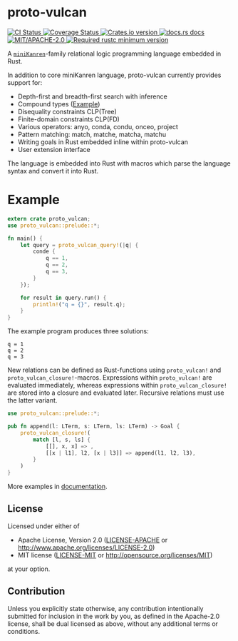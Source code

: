 # proto-vulcan
<!-- CI status -->
<a href="https://github.com/terohuttunen/proto-vulcan/actions">
  <img src="https://github.com/terohuttunen/proto-vulcan/workflows/CI/badge.svg"
    alt="CI Status" />
</a>
<!-- Codecov.io coverage -->
<a href="https://codecov.io/gh/terohuttunen/proto-vulcan">
  <img src="https://codecov.io/gh/terohuttunen/proto-vulcan/branch/master/graph/badge.svg?token=MR666G7GE9"
    alt='Coverage Status' />
  
</a>
<!-- Crates version -->
<a href="https://crates.io/crates/proto-vulcan">
  <img src="https://img.shields.io/crates/v/proto-vulcan.svg"
    alt="Crates.io version" />
</a>
<!-- docs.rs docs -->
<a href="https://docs.rs/proto-vulcan">
  <img src="https://img.shields.io/badge/docs.rs-latest-informational.svg"
    alt="docs.rs docs" />
</a>
<a href=''>
  <img src='https://img.shields.io/badge/license-MIT%2FApache--2.0-informational.svg'
    alt='MIT/APACHE-2.0' />
</a>
<!-- rustc version -->
<a href=''>
  <img src='https://img.shields.io/badge/rustc-1.49.0+-informational.svg'
    alt='Required rustc minimum version' />
</a>

A [`miniKanren`]-family relational logic programming language embedded in Rust.

In addition to core miniKanren language, proto-vulcan currently provides support for:
* Depth-first and breadth-first search with inference
* Compound types ([Example](examples/tree-nodes.rs))
* Disequality constraints CLP(Tree)
* Finite-domain constraints CLP(FD)
* Various operators: anyo, conda, condu, onceo, project
* Pattern matching: match, matche, matcha, matchu
* Writing goals in Rust embedded inline within proto-vulcan
* User extension interface

The language is embedded into Rust with macros which parse the language syntax and convert it
into Rust.

[`miniKanren`]: http://minikanren.org


# Example
```rust
extern crate proto_vulcan;
use proto_vulcan::prelude::*;

fn main() {
    let query = proto_vulcan_query!(|q| {
        conde {
            q == 1,
            q == 2,
            q == 3,
        }
    });

    for result in query.run() {
        println!("q = {}", result.q);
    }
}
```
The example program produces three solutions:
```text
q = 1
q = 2
q = 3
```

New relations can be defined as Rust-functions using `proto_vulcan!` and
`proto_vulcan_closure!`-macros. Expressions within `proto_vulcan!` are
evaluated immediately, whereas expressions within `proto_vulcan_closure!`
are stored into a closure and evaluated later. Recursive relations must
use the latter variant.
```rust
use proto_vulcan::prelude::*;

pub fn append(l: LTerm, s: LTerm, ls: LTerm) -> Goal {
    proto_vulcan_closure!(
        match [l, s, ls] {
            [[], x, x] => ,
            [[x | l1], l2, [x | l3]] => append(l1, l2, l3),
        }
    )
}
```
More examples in [documentation](https://docs.rs/proto-vulcan/).

## License

Licensed under either of

 * Apache License, Version 2.0
   ([LICENSE-APACHE](LICENSE-APACHE) or http://www.apache.org/licenses/LICENSE-2.0)
 * MIT license
   ([LICENSE-MIT](LICENSE-MIT) or http://opensource.org/licenses/MIT)

at your option.

## Contribution

Unless you explicitly state otherwise, any contribution intentionally submitted
for inclusion in the work by you, as defined in the Apache-2.0 license, shall be
dual licensed as above, without any additional terms or conditions.
